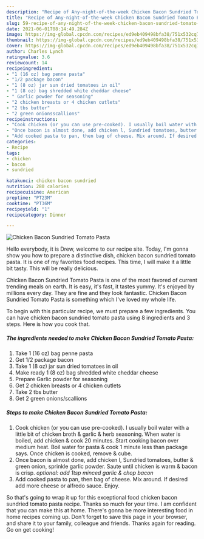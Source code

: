 ```yaml
---
description: "Recipe of Any-night-of-the-week Chicken Bacon Sundried Tomato Pasta"
title: "Recipe of Any-night-of-the-week Chicken Bacon Sundried Tomato Pasta"
slug: 59-recipe-of-any-night-of-the-week-chicken-bacon-sundried-tomato-pasta
date: 2021-06-01T08:14:49.284Z
image: https://img-global.cpcdn.com/recipes/ed9eb409498bfa38/751x532cq70/chicken-bacon-sundried-tomato-pasta-recipe-main-photo.jpg
thumbnail: https://img-global.cpcdn.com/recipes/ed9eb409498bfa38/751x532cq70/chicken-bacon-sundried-tomato-pasta-recipe-main-photo.jpg
cover: https://img-global.cpcdn.com/recipes/ed9eb409498bfa38/751x532cq70/chicken-bacon-sundried-tomato-pasta-recipe-main-photo.jpg
author: Charles Lynch
ratingvalue: 3.6
reviewcount: 14
recipeingredient:
- "1 (16 oz) bag penne pasta"
- "1/2 package bacon"
- "1 (8 oz) jar sun dried tomatoes in oil"
- "1 (8 oz) bag shredded white cheddar cheese"
- " Garlic powder for seasoning"
- "2 chicken breasts or 4 chicken cutlets"
- "2 tbs butter"
- "2 green onionsscallions"
recipeinstructions:
- "Cook chicken (or you can use pre-cooked). I usually boil water with a little bit of chicken broth & garlic & herb seasoning. When water is boiled, add chicken & cook 20 minutes. Start cooking bacon over medium heat. Boil water for pasta & cook 1 minute less than package says. Once chicken is cooked, remove & cube."
- "Once bacon is almost done, add chicken l, Sundried tomatoes, butter & green onion, sprinkle garlic powder. Saute until chicken is warm & bacon is crisp. *optional: add 1tsp minced garlic & chop bacon*"
- "Add cooked pasta to pan, then bag of cheese. Mix around. If desired add more cheese or alfredo sauce. Enjoy."
categories:
- Recipe
tags:
- chicken
- bacon
- sundried

katakunci: chicken bacon sundried 
nutrition: 280 calories
recipecuisine: American
preptime: "PT23M"
cooktime: "PT36M"
recipeyield: "1"
recipecategory: Dinner

---
```



![Chicken Bacon Sundried Tomato Pasta](https://img-global.cpcdn.com/recipes/ed9eb409498bfa38/751x532cq70/chicken-bacon-sundried-tomato-pasta-recipe-main-photo.jpg)

Hello everybody, it is Drew, welcome to our recipe site. Today, I'm gonna show you how to prepare a distinctive dish, chicken bacon sundried tomato pasta. It is one of my favorites food recipes. This time, I will make it a little bit tasty. This will be really delicious.



Chicken Bacon Sundried Tomato Pasta is one of the most favored of current trending meals on earth. It is easy, it's fast, it tastes yummy. It's enjoyed by millions every day. They are fine and they look fantastic. Chicken Bacon Sundried Tomato Pasta is something which I've loved my whole life.


To begin with this particular recipe, we must prepare a few ingredients. You can have chicken bacon sundried tomato pasta using 8 ingredients and 3 steps. Here is how you cook that.

<!--inarticleads1-->

##### The ingredients needed to make Chicken Bacon Sundried Tomato Pasta:

1. Take 1 (16 oz) bag penne pasta
1. Get 1/2 package bacon
1. Take 1 (8 oz) jar sun dried tomatoes in oil
1. Make ready 1 (8 oz) bag shredded white cheddar cheese
1. Prepare  Garlic powder for seasoning
1. Get 2 chicken breasts or 4 chicken cutlets
1. Take 2 tbs butter
1. Get 2 green onions/scallions




<!--inarticleads2-->

##### Steps to make Chicken Bacon Sundried Tomato Pasta:

1. Cook chicken (or you can use pre-cooked). I usually boil water with a little bit of chicken broth & garlic & herb seasoning. When water is boiled, add chicken & cook 20 minutes. Start cooking bacon over medium heat. Boil water for pasta & cook 1 minute less than package says. Once chicken is cooked, remove & cube.
1. Once bacon is almost done, add chicken l, Sundried tomatoes, butter & green onion, sprinkle garlic powder. Saute until chicken is warm & bacon is crisp. *optional: add 1tsp minced garlic & chop bacon*
1. Add cooked pasta to pan, then bag of cheese. Mix around. If desired add more cheese or alfredo sauce. Enjoy.




So that's going to wrap it up for this exceptional food chicken bacon sundried tomato pasta recipe. Thanks so much for your time. I am confident that you can make this at home. There's gonna be more interesting food in home recipes coming up. Don't forget to save this page in your browser, and share it to your family, colleague and friends. Thanks again for reading. Go on get cooking!
